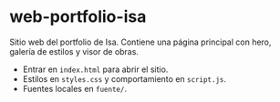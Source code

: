 # web-portfolio-isa

Sitio web del portfolio de Isa. Contiene una página principal con hero, galería de estilos y visor de obras.

- Entrar en `index.html` para abrir el sitio.
- Estilos en `styles.css` y comportamiento en `script.js`.
- Fuentes locales en `fuente/`.

